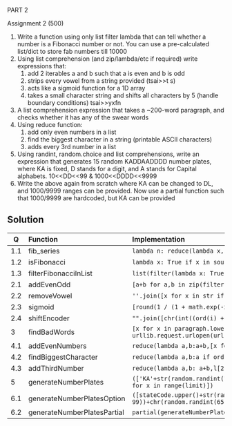 
PART 2

Assignment 2 (500)
1. Write a function using only list filter lambda that can tell whether a number is a Fibonacci number or not. You can use a pre-calculated list/dict to store fab numbers till 10000 
2. Using list comprehension (and zip/lambda/etc if required) write expressions that:
   1. add 2 iterables a and b such that a is even and b is odd
   2. strips every vowel from a string provided (tsai>>t s)
   3. acts like a sigmoid function for a 1D array
   4. takes a small character string and shifts all characters by 5 (handle boundary conditions) tsai>>yxfn
3. A list comprehension expression that takes a ~200-word paragraph, and checks whether it has any of the swear words 
4. Using reduce function:
   1. add only even numbers in a list
   2. find the biggest character in a string (printable ASCII characters)
   3. adds every 3rd number in a list
5. Using randint, random.choice and list comprehensions, write an expression that generates 15 random KADDAADDDD number plates, where KA is fixed, D stands for a digit, and A stands for Capital alphabets. 10<<DD<<99 & 1000<<DDDD<<9999 
6. Write the above again from scratch where KA can be changed to DL, and 1000/9999 ranges can be provided. Now use a partial function such that 1000/9999 are hardcoded, but KA can be provided


## Solution


|Q|         Function          |                 Implementation                                |
|-| :----------------------- | :---------------------------------------------------------- |
|1.1| fib_series  |```lambda n: reduce(lambda x, _: x+[x[-1]+x[-2]], range(n-2), [0, 1])```|
|1.2| isFibonacci |  ```lambda x: True if x in source else False```  |
|1.3| filterFibonacciInList  |  ```list(filter(lambda x: True if x in source else False,l))```     |
|2.1| addEvenOdd  |  ```[a+b for a,b in zip(filter(lambda x: x%2 == 0, l1), filter(lambda x: x%2 == 1, l2))]```     |
|2.2| removeVowel  |  ```''.join([x for x in str if x.lower() not in {'a','e','i','o','u'}])```     |
|2.3| sigmoid  |  ```[round(1 / (1 + math.exp(-x)),2) for x in weights]```     |
|2.4| shiftEncoder  |  ```"".join([chr(int((ord(i) + 5 - 97)%26 )+97) for i in str])```     |
|3| findBadWords  |  ```[x for x in paragraph.lower().split() if x in [line.decode("utf-8").replace("\n","") for line in urllib.request.urlopen(url)]]```     |
|4.1| addEvenNumbers  |  ```reduce(lambda a,b:a+b,[x for x in l if x%2==0])```     |
|4.2| findBiggestCharacter  |  ```reduce(lambda a,b:a if ord(a)>ord(b) else b,str.lower())```     |
|4.3| addThirdNumber  |  ```reduce(lambda a,b: a+b,l[2::3])```     |
|5| generateNumberPlates  |  ```(['KA'+str(random.randint(10,99))+chr(random.randint(65,90))+chr(random.randint(65,90))+str(random.randint(1000,9999)) for x in range(limit)])```     |
|6.1| generateNumberPlatesOption  |  ```([stateCode.upper()+str(random.randint(10, 99))+chr(random.randint(65,90))+chr(random.randint(65,90))+str(random.randint(start,end)) for x in range(limit)])```     |
|6.2| generateNumberPlatesPartial |  ```partial(generateNumberPlatesOption,start = 2222,end = 3333)```  |



